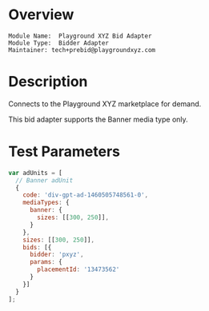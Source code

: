 # Overview

```
Module Name:  Playground XYZ Bid Adapter
Module Type:  Bidder Adapter
Maintainer: tech+prebid@playgroundxyz.com
```

# Description

Connects to the Playground XYZ marketplace for demand.

This bid adapter supports the Banner media type only.

# Test Parameters

```js
var adUnits = [
  // Banner adUnit
  {
    code: 'div-gpt-ad-1460505748561-0',
    mediaTypes: {
      banner: {
        sizes: [[300, 250]],
      }
    },
    sizes: [[300, 250]],
    bids: [{
      bidder: 'pxyz',
      params: {
        placementId: '13473562'
      }
    }]
  }
];
```


